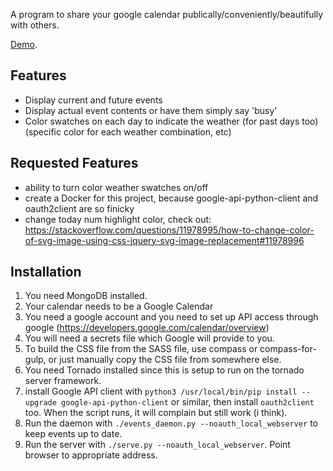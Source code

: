 A program to share your google calendar publically/conveniently/beautifully with others.


[Demo](http://learnnation.org/schedule.html).


## Features

  * Display current and future events
  * Display actual event contents or have them simply say 'busy'
  * Color swatches on each day to indicate the weather (for past days too) (specific color for each weather combination, etc)

## Requested Features

  * ability to turn color weather swatches on/off
  * create a Docker for this project, because google-api-python-client and oauth2client are so finicky
  * change today num highlight color, check out: https://stackoverflow.com/questions/11978995/how-to-change-color-of-svg-image-using-css-jquery-svg-image-replacement#11978996

## Installation

  1. You need MongoDB installed.
  2. Your calendar needs to be a Google Calendar
  3. You need a google account and you need to set up API access through google (https://developers.google.com/calendar/overview)
  4. You will need a secrets file which Google will provide to you.
  5. To build the CSS file from the SASS file, use compass or compass-for-gulp, or just manually copy the CSS file from somewhere else.
  6. You need Tornado installed since this is setup to run on the tornado server framework.
  7. install Google API client with `python3 /usr/local/bin/pip install --upgrade google-api-python-client` or similar, then install `oauth2client` too.  When the script runs, it will complain but still work (i think).
  8. Run the daemon with `./events_daemon.py --noauth_local_webserver` to keep events up to date.
  9. Run the server with `./serve.py --noauth_local_webserver`.  Point browser to appropriate address.
